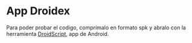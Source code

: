 # App Droidex
<p>Para poder probar el codigo, comprímalo en formato spk y abralo con la herramienta <a href="https://play.google.com/store/apps/details?id=com.smartphoneremote.androidscriptfree">DroidScript</a>, app de Android.</p>
